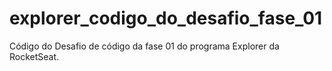 # explorer_codigo_do_desafio_fase_01
Código do Desafio de código da fase 01 do programa Explorer da RocketSeat.
